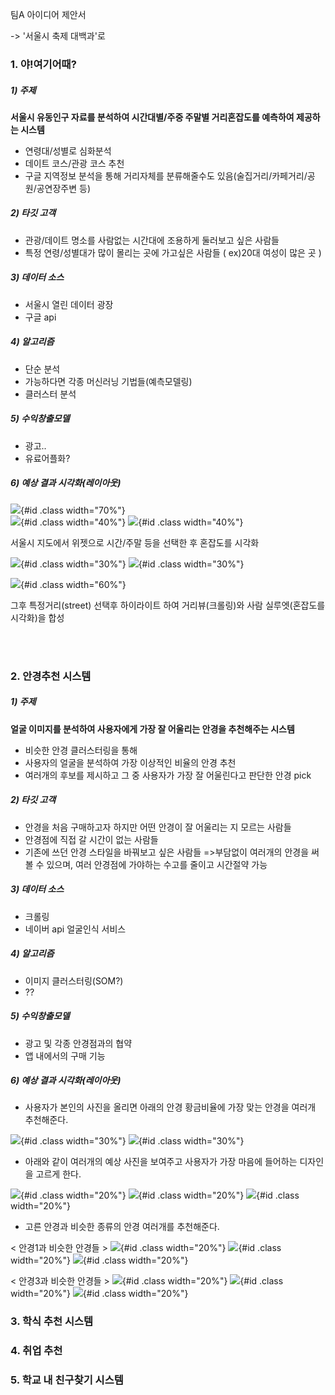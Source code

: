 팀A 아이디어 제안서  

-> '서울시 축제 대백과'로 

### 1. 야!여기어때?  

##### 1) 주제

**서울시 유동인구 자료를 분석하여 시간대별/주중 주말별 거리혼잡도를 예측하여 제공하는 시스템**

- 연령대/성별로 심화분석  
- 데이트 코스/관광 코스 추천  
- 구글 지역정보 분석을 통해 거리자체를 분류해줄수도 있음(술집거리/카페거리/공원/공연장주변 등)    

##### 2) 타깃 고객

- 관광/데이트 명소를 사람없는 시간대에 조용하게 둘러보고 싶은 사람들  
- 특정 연령/성별대가 많이 몰리는 곳에 가고싶은 사람들 ( ex)20대 여성이 많은 곳 )  

##### 3) 데이터 소스
  
- 서울시 열린 데이터 광장  
- 구글 api  

##### 4) 알고리즘
 
- 단순 분석  
- 가능하다면 각종 머신러닝 기법들(예측모델링)  
- 클러스터 분석  
 
##### 5) 수익창출모델
- 광고..  
- 유료어플화?  


##### 6) 예상 결과 시각화(레이아웃)
![](fig/fig1.jpg){#id .class width="70%"}  
![](fig/fig2.jpg){#id .class width="40%"} ![](fig/fig3.png){#id .class width="40%"}


서울시 지도에서 위젯으로 시간/주말 등을 선택한 후 혼잡도를 시각화

![](fig/fig4.jpg){#id .class width="30%"}  ![](fig/fig6.jpg){#id .class width="30%"} 

![](fig/fig5.png){#id .class width="60%"}


그후 특정거리(street) 선택후 하이라이트 하여 거리뷰(크롤링)와 사람 실루엣(혼잡도를 시각화)을 합성  


<br><br>
### 2. 안경추천 시스템

##### 1) 주제

**얼굴 이미지를 분석하여 사용자에게 가장 잘 어울리는 안경을 추천해주는 시스템**

- 비슷한 안경 클러스터링을 통해 
- 사용자의 얼굴을 분석하여 가장 이상적인 비율의 안경 추천
- 여러개의 후보를 제시하고 그 중 사용자가 가장 잘 어울린다고 판단한 안경 pick  

##### 2) 타깃 고객

- 안경을 처음 구매하고자 하지만 어떤 안경이 잘 어울리는 지 모르는 사람들 
- 안경점에 직접 갈 시간이 없는 사람들
- 기존에 쓰던 안경 스타일을 바꿔보고 싶은 사람들 
=>부담없이 여러개의 안경을 써볼 수 있으며, 여러 안경점에 가야하는 수고를 줄이고 시간절약 가능  

##### 3) 데이터 소스
  
- 크롤링
- 네이버 api 얼굴인식 서비스   

##### 4) 알고리즘
 
- 이미지 클러스터링(SOM?)
- ??  
 
##### 5) 수익창출모델
- 광고 및 각종 안경점과의 협약
- 앱 내에서의 구매 기능  

##### 6) 예상 결과 시각화(레이아웃)

- 사용자가 본인의 사진을 올리면 아래의 안경 황금비율에 가장 맞는 안경을 여러개 추천해준다. 

![](fig/gold_rate.png){#id .class width="30%"}  ![](fig/gold_rate2.png){#id .class width="30%"}


- 아래와 같이 여러개의 예상 사진을 보여주고 사용자가 가장 마음에 들어하는 디자인을 고르게 한다. 

![](fig/glasses1.jpg){#id .class width="20%"}  ![](fig/glasses2.jpg){#id .class width="20%"}  ![](fig/glasses6.jpg){#id .class width="20%"}  

- 고른 안경과 비슷한 종류의 안경 여러개를 추천해준다.  

< 안경1과 비슷한 안경들 > 
![](fig/glasses3.jpg){#id .class width="20%"}  ![](fig/glasses3-2.jpg){#id .class width="20%"}  ![](fig/glasses3-3.jpg){#id .class width="20%"} 


< 안경3과 비슷한 안경들 > 
![](fig/glasses4.jpg){#id .class width="20%"}  ![](fig/glasses4-2.jpg){#id .class width="20%"}  ![](fig/glasses4-3.jpg){#id .class width="20%"}




### 3. 학식 추천 시스템

### 4. 취업 추천 

### 5. 학교 내 친구찾기 시스템 
